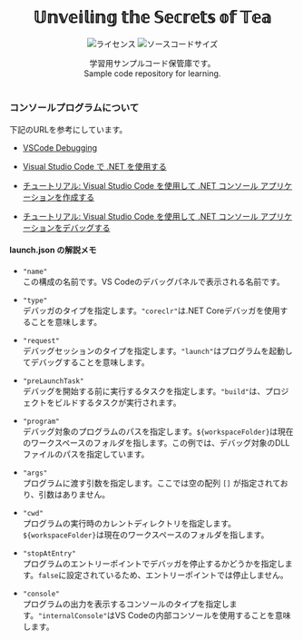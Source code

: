 <div align="center">

# 𝕌𝕟𝕧𝕖𝕚𝕝𝕚𝕟𝕘 𝕥𝕙𝕖 𝕊𝕖𝕔𝕣𝕖𝕥𝕤 𝕠𝕗 𝕋𝕖𝕒
![ライセンス](https://img.shields.io/github/license/184ym2/til)
![ソースコードサイズ](https://img.shields.io/github/languages/code-size/184ym2/til)

学習用サンプルコード保管庫です。</br>
Sample code repository for learning.</br>
</div>

# 

### コンソールプログラムについて

下記のURLを参考にしています。

* [VSCode Debugging](https://code.visualstudio.com/docs/editor/debugging)<br>

* [Visual Studio Code で .NET を使用する](https://code.visualstudio.com/docs/languages/dotnet)<br>

* [チュートリアル: Visual Studio Code を使用して .NET コンソール アプリケーションを作成する](https://learn.microsoft.com/ja-jp/dotnet/core/tutorials/with-visual-studio-code?pivots=dotnet-6-0)<br>

* [チュートリアル: Visual Studio Code を使用して .NET コンソール アプリケーションをデバッグする](https://learn.microsoft.com/ja-jp/dotnet/core/tutorials/debugging-with-visual-studio-code?pivots=dotnet-6-0)<br>

#### launch.json の解説メモ

- `"name"`<br>
   この構成の名前です。VS Codeのデバッグパネルで表示される名前です。

- `"type"`<br>
   デバッガのタイプを指定します。`"coreclr"`は.NET Coreデバッガを使用することを意味します。

- `"request"`<br>
   デバッグセッションのタイプを指定します。`"launch"`はプログラムを起動してデバッグすることを意味します。

- `"preLaunchTask"`<br>
   デバッグを開始する前に実行するタスクを指定します。`"build"`は、プロジェクトをビルドするタスクが実行されます。

- `"program"`<br>
   デバッグ対象のプログラムのパスを指定します。`${workspaceFolder}`は現在のワークスペースのフォルダを指します。この例では、デバッグ対象のDLLファイルのパスを指定しています。

- `"args"`<br>
   プログラムに渡す引数を指定します。ここでは空の配列 `[]` が指定されており、引数はありません。

- `"cwd"`<br>
   プログラムの実行時のカレントディレクトリを指定します。`${workspaceFolder}`は現在のワークスペースのフォルダを指します。

- `"stopAtEntry"`<br>
   プログラムのエントリーポイントでデバッガを停止するかどうかを指定します。`false`に設定されているため、エントリーポイントでは停止しません。

- `"console"`<br>
   プログラムの出力を表示するコンソールのタイプを指定します。`"internalConsole"`はVS Codeの内部コンソールを使用することを意味します。





